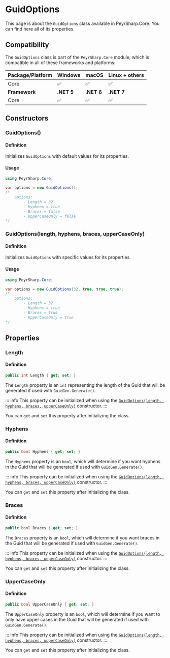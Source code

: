 # GuidOptions
This page is about the `GuidOptions` class available in PeyrSharp.Core.
You can find here all of its properties.

## Compatibility

The `GuidOptions` class is part of the `PeyrSharp.Core` module, which is compatible in all of these frameworks and platforms:

| Package/Platform 	| Windows 	| macOS 	| Linux + others 	|
|------------------	|---------	|-------	|----------------	|
| Core            	| ✅       	| ✅     	| ✅              	|
| **Framework**         | **.NET 5** | **.NET 6**  | **.NET 7** |
| Core            	| ✅       	| ✅     	| ✅              	|

## Constructors
### GuidOptions()
#### Definition
Initializes `GuidOptions` with default values for its properties.

#### Usage

~~~ c#
using PeyrSharp.Core;

var options = new GuidOptions();
/*
    options:
        - Length = 32
        - Hyphens = true
        - Braces = false
        - UpperCaseOnly = false
*/
~~~

### GuidOptions(length, hyphens, braces, upperCaseOnly)
#### Definition
Initializes `GuidOptions` with specific values for its properties.

#### Usage

~~~ c#
using PeyrSharp.Core;

var options = new GuidOptions(32, true, true, true);
/*
    options:
        - Length = 32
        - Hyphens = true
        - Braces = true
        - UpperCaseOnly = true
*/
~~~

## Properties
### Length
#### Definition

~~~ c#
public int Length { get; set; }
~~~

The `Length` property is an `int` representing the length of the Guid that will be generated if used with `GuidGen.Generate()`.

::: info
This property can be initialized when using the [`GuidOptions(length, hyphens, braces, upperCaseOnly)`](#guidoptions-length-hyphens-braces-uppercaseonly) constructor.
:::

You can `get` and `set` this property after initializing the class.

### Hyphens
#### Definition

~~~ c#
public bool Hyphens { get; set; }
~~~

The `Hyphens` property is an `bool`, which will determine if you want hyphens in the Guid that will be generated if used with `GuidGen.Generate()`.

::: info
This property can be initialized when using the [`GuidOptions(length, hyphens, braces, upperCaseOnly)`](#guidoptions-length-hyphens-braces-uppercaseonly) constructor.
:::

You can `get` and `set` this property after initializing the class.

### Braces
#### Definition

~~~ c#
public bool Braces { get; set; }
~~~

The `Braces` property is an `bool`, which will determine if you want braces in the Guid that will be generated if used with `GuidGen.Generate()`.

::: info
This property can be initialized when using the [`GuidOptions(length, hyphens, braces, upperCaseOnly)`](#guidoptions-length-hyphens-braces-uppercaseonly) constructor.
:::

You can `get` and `set` this property after initializing the class.

### UpperCaseOnly
#### Definition

~~~ c#
public bool UpperCaseOnly { get; set; }
~~~

The `UpperCaseOnly` property is an `bool`, which will determine if you want to only have upper cases in the Guid that will be generated if used with `GuidGen.Generate()`.

::: info
This property can be initialized when using the [`GuidOptions(length, hyphens, braces, upperCaseOnly)`](#guidoptions-length-hyphens-braces-uppercaseonly) constructor.
:::

You can `get` and `set` this property after initializing the class.